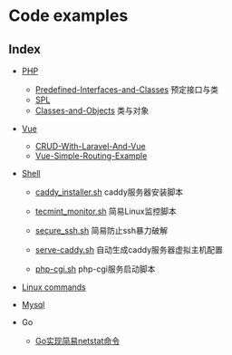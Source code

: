 # Code examples

## Index
* [PHP](https://github.com/cyub/code-examples/tree/master/php)
    * [Predefined-Interfaces-and-Classes](https://github.com/cyub/code-examples/tree/master/php/Predefined-Interfaces-and-Classes) 预定接口与类
    * [SPL](https://github.com/cyub/code-examples/tree/master/php/SPL)
    * [Classes-and-Objects](https://github.com/cyub/code-examples/tree/master/php/Classes-and-Objects) 类与对象

* [Vue](https://github.com/cyub/code-examples/tree/master/vue)
    * [CRUD-With-Laravel-And-Vue](https://github.com/cyub/code-examples/tree/master/vue/CRUD-With-Laravel-And-Vue)
    * [Vue-Simple-Routing-Example](https://github.com/cyub/code-examples/tree/master/vue/Vue-Simple-Routing-Example)

* [Shell](https://github.com/cyub/code-examples/tree/master/shell)
    * [caddy_installer.sh](https://github.com/cyub/code-examples/tree/master/shell/caddy_installer.sh) caddy服务器安装脚本

    * [tecmint_monitor.sh](https://github.com/cyub/code-examples/tree/master/shell/tecmint_monitor.sh) 简易Linux监控脚本

    * [secure_ssh.sh](https://github.com/cyub/code-examples/tree/master/shell/secure_ssh.sh) 简易防止ssh暴力破解

    * [serve-caddy.sh](https://github.com/cyub/code-examples/tree/master/shell/serve-caddy.sh) 自动生成caddy服务器虚拟主机配置

    * [php-cgi.sh](https://github.com/cyub/code-examples/tree/master/shell/php-cgi.sh) php-cgi服务启动脚本
    
* [Linux commands](https://github.com/cyub/code-examples/blob/master/linux-commands/README.md)

* [Mysql](https://github.com/cyub/code-examples/blob/master/mysql/README.md)
* Go
    * [Go实现简易netstat命令](./go/go-netstat)
